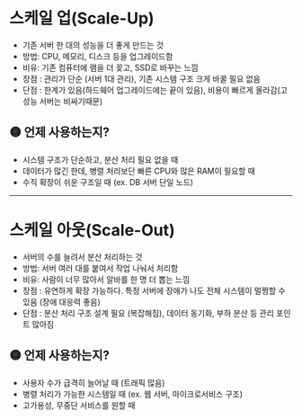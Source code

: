 # 스케일 업(Scale-Up)
- 기존 서버 한 대의 성능을 더 좋게 만드는 것
- 방법: CPU, 메모리, 디스크 등을 업그레이드함
- 비유: 기존 컴퓨터에 램을 더 꽂고, SSD로 바꾸는 느낌
- 장점 : 관리가 단순 (서버 1대 관리), 기존 시스템 구조 크게 바꿀 필요 없음
- 단점 : 한계가 있음(하드웨어 업그레이드에는 끝이 있음), 비용이 빠르게 올라감(고성능 서버는 비싸기때문)

## 🟡 언제 사용하는지?
- 시스템 구조가 단순하고, 분산 처리 필요 없을 때
- 데이터가 많긴 한데, 병렬 처리보단 빠른 CPU와 많은 RAM이 필요할 때
- 수직 확장이 쉬운 구조일 때 (ex. DB 서버 단일 노드)

----

# 스케일 아웃(Scale-Out)
- 서버의 수를 늘려서 분산 처리하는 것
- 방법: 서버 여러 대를 붙여서 작업 나눠서 처리함
- 비유: 사람이 너무 많아서 알바를 한 명 더 뽑는 느낌
- 장점 : 유연하게 확장 가능하다. 특정 서버에 장애가 나도 전체 시스템이 멀쩡할 수 있음 (장애 대응력 좋음)
- 단점 : 분산 처리 구조 설계 필요 (복잡해짐), 데이터 동기화, 부하 분산 등 관리 포인트 많아짐


## 🟡 언제 사용하는지?
- 사용자 수가 급격히 늘어날 때 (트래픽 많음)
- 병렬 처리가 가능한 시스템일 때 (ex. 웹 서버, 마이크로서비스 구조)
- 고가용성, 무중단 서비스를 원할 때